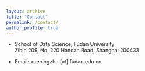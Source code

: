 ```yaml
---
layout: archive
title: "Contact"
permalink: /contact/
author_profile: true
---
```


- School of Data Science, Fudan University</br>
  Zibin 209, No. 220 Handan Road, Shanghai 200433

- Email: xueningzhu [at] fudan.edu.cn
